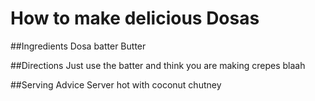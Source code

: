 # How to make delicious Dosas

##Ingredients
Dosa batter
Butter

##Directions
Just use the batter and think you are making crepes
blaah

##Serving Advice
Server hot 
with coconut chutney
